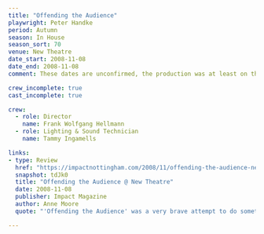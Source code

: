 ```yaml
---
title: "Offending the Audience"
playwright: Peter Handke
period: Autumn
season: In House
season_sort: 70
venue: New Theatre
date_start: 2008-11-08
date_end: 2008-11-08
comment: These dates are unconfirmed, the production was at least on these dates.

crew_incomplete: true 
cast_incomplete: true 

crew:
  - role: Director
    name: Frank Wolfgang Hellmann
  - role: Lighting & Sound Technician
    name: Tammy Ingamells

links: 
- type: Review 
  href: "https://impactnottingham.com/2008/11/offending-the-audience-new-theatre/"
  snapshot: tdJk0
  title: "Offending the Audience @ New Theatre"
  date: 2008-11-08
  publisher: Impact Magazine
  author: Anne Moore 
  quote: "'Offending the Audience' was a very brave attempt to do something different. The cast was a particularly confident one; they seemed to be competent actors despite the lack of acting that took place. The director Frank Wolfgang Hellmann was particularly talented in making his audience uncomfortable, running up and down the steps shouting and fixing his victims with an enigmatic stare."

---
```



